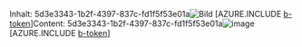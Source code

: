 <span data-ttu-id="5971e-101">Inhalt: 5d3e3343-1b2f-4397-837c-fd1f5f53e01a![Bild](b763efa5-ecc9-4818-92b5-d47aa4114ee8.png)
[AZURE.INCLUDE [b-token](6f8c4c21-6851-4712-8bc2-87933eb37170.md)]</span><span class="sxs-lookup"><span data-stu-id="5971e-101">Content: 5d3e3343-1b2f-4397-837c-fd1f5f53e01a![image](b763efa5-ecc9-4818-92b5-d47aa4114ee8.png)
[AZURE.INCLUDE [b-token](6f8c4c21-6851-4712-8bc2-87933eb37170.md)]</span></span>

